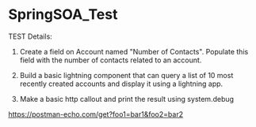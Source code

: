 # SpringSOA_Test


TEST Details:

 1. Create a field on Account named "Number of Contacts". Populate this field with the number of contacts related to an account. 

 2. Build a basic lightning component that can query a list of 10 most recently created accounts and display it using a lightning app. 

 3. Make a basic http callout and print the result using system.debug

https://postman-echo.com/get?foo1=bar1&foo2=bar2
